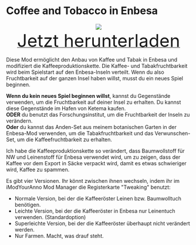 # Coffee and Tobacco in Enbesa

<div align=center><img src="_media/Anno1800/mod_banners/coffeetobaccoinenbesa/banner.png"/></div>

<div align=center><a href="https://github.com/Taludas/GameplayModsCollection/releases/latest/download/CoffeeAndTobaccoInEnbesa.zip"> <font size="40">Jetzt herunterladen</font></a></div>

Diese Mod ermöglicht den Anbau von Kaffee und Tabak in Enbesa und modifiziert die Kaffeeproduktionskette.
Die Kaffee- und Tabakfruchtbarkeit wird beim Spielstart auf den Enbesa-Inseln verteilt. Wenn du also Fruchtbarkeit auf der ganzen Insel haben willst, musst du ein neues Spiel beginnen.

**Wenn du kein neues Spiel beginnen willst**, kannst du Gegenstände verwenden, um die Fruchtbarkeit auf deiner Insel zu erhalten. Du kannst diese Gegenstände im Hafen von Ketema kaufen. <br>
**ODER** du benutzt das Forschungsinstitut, um die Fruchtbarkeit der Inseln zu verändern. <br>
**Oder** du kannst das Anden-Set aus meinem botanischen Garten in der Enbesa-Mod verwenden, um die Tabakfruchtbarkeit und das Verwunschen-Set, um die Kaffeefruchtbarkeit zu erhalten.

Ich habe die Kaffeeproduktionskette so verändert, dass Baumwollstoff für NW und Leinenstoff für Enbesa verwendet wird, um zu zeigen, dass der Kaffee vor dem Export in Säcke verpackt wird, damit es etwas schwieriger wird, Kaffee zu spammen.

Es gibt vier Versionen. Ihr könnt zwischen ihnen wechseln, indem ihr im iModYourAnno Mod Manager die Registerkarte "Tweaking" benutzt:
* Normale Version, bei der die Kaffeeröster Leinen bzw. Baumwolltuch benötigen.
* Leichte Version, bei der die Kaffeeröster in Enbesa nur Leinentuch verwenden. (Standardoption)
* Superleichte Version, bei der die Kaffeeröster überhaupt nicht verändert werden.
* Nur Farmen. Macht, was drauf steht.